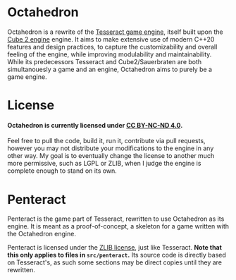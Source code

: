 # Octahedron
Octahedron is a rewrite of the [Tesseract game engine](http://tesseract.gg/), itself built upon the [Cube 2 engine](http://sauerbraten.org/) engine.
It aims to make extensive use of modern C++20 features and design practices, to capture the customizability and overall feeling of the engine, while improving modulability and maintainability.
While its predecessors Tesseract and Cube2/Sauerbraten are both simultanouesly a game and an engine, Octahedron aims to purely be a game engine.

# License
#### Octahedron is currently licensed under [CC BY-NC-ND 4.0](https://creativecommons.org/licenses/by-nc-nd/4.0/).
Feel free to pull the code, build it, run it, contribute via pull requests, however you may not distribute your modifications to the engine in any other way.
My goal is to eventually change the license to another much more permissive, such as LGPL or ZLIB, when I judge the engine is complete enough to stand on its own.

# Penteract
Penteract is the game part of Tesseract, rewritten to use Octahedron as its engine. It is meant as a proof-of-concept, a skeleton for a game written with the Octahedron engine.

Penteract is licensed under the [ZLIB license](https://zlib.net/zlib_license.html), just like Tesseract. __**Note that this only applies to files in `src/penteract`.**__ Its source code is directly based on Tesseract's, as such some sections may be direct copies until they are rewritten.
